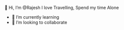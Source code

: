 👋 Hi, I’m @Rajesh
I love Travelling, Spend my time Alone
- 🌱 I’m currently learning 
- 💞️ I’m looking to collaborate 
  

<!---
Rajeshkvizb/Rajeshkvizb is a ✨ special ✨ repository because its `README.md` (this file) appears on your GitHub profile.
You can click the Preview link to take a look at your changes.
--->
